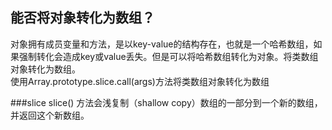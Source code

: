 ## 能否将对象转化为数组？
对象拥有成员变量和方法，是以key-value的结构存在，也就是一个哈希数组，如果强制转化会造成key或value丢失。但是可以将哈希数组转化为对象。将类数组对象转化为数组。  
使用Array.prototype.slice.call(args)方法将类数组对象转化为数组

###slice
slice() 方法会浅复制（shallow copy）数组的一部分到一个新的数组，并返回这个新数组。